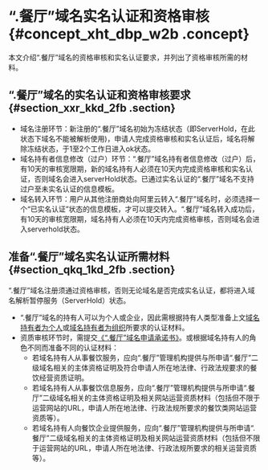# “.餐厅”域名实名认证和资格审核 {#concept_xht_dbp_w2b .concept}

本文介绍“.餐厅”域名的资格审核和实名认证要求，并列出了资格审核所需的材料。

## “.餐厅”域名的实名认证和资格审核要求 {#section_xxr_kkd_2fb .section}

-   域名注册环节：新注册的“.餐厅”域名初始为冻结状态（即ServerHold，在此状态下域名不能被解析使用\)，申请人完成资格审核和实名认证后，域名将解除冻结状态，于1至2个工作日进入ok状态。
-   域名持有者信息修改（过户）环节：“.餐厅”域名持有者信息修改（过户）后，有10天的审核宽限期，新的域名持有人必须在10天内完成资格审核和实名认证，否则域名会进入serverHold状态。已通过实名认证的“.餐厅”域名不支持过户至未实名认证的信息模板。
-   域名转入环节：用户从其他注册商处向阿里云转入“.餐厅”域名时，必须选择一个“已实名认证”状态的信息模板，才可以提交转入。“.餐厅”域名转入成功后，有10天的审核宽限期，域名持有人必须在10天内完成资格审核，否则域名会进入serverhold状态。

## 准备“.餐厅”域名实名认证所需材料 {#section_qkq_1kd_2fb .section}

“.餐厅”域名注册须通过资格审核，否则无论域名是否完成实名认证，都将进入域名解析暂停服务（ServerHold）状态。

-   “.餐厅”域名的持有人可以为个人或企业，因此需根据持有人类型准备上文[域名持有者为个人](cn.zh-CN/域名实名认证/域名实名认证所需资料.md#section_mvq_bzv_12b)或[域名持有者为组织](cn.zh-CN/域名实名认证/域名实名认证所需资料.md#section_osz_pyv_12b)所要求的认证材料。
-   资质审核环节时，需提交[《“.餐厅”域名申请承诺书》](https://files.alicdn.com/tpsservice/2eda029ef45f9bd05e88909ba3920bb2.pdf)。或根据域名持有人的角色不同而准备不同的认证材料：
    -   若域名持有人从事餐饮服务，应向“.餐厅”管理机构提供与所申请“.餐厅”二级域名相关的主体资格证明及符合申请人所在地法律、行政法规要求的餐饮经营资质证明。
    -   若域名持有人从事餐饮信息服务，应向“.餐厅”管理机构提供与所申请“.餐厅”二级域名相关的主体资格证明及相关网站运营资质材料（包括但不限于运营网站的URL，申请人所在地法律、行政法规所要求的餐饮类网站运营资质等）。
    -   若域名持有人向餐饮企业提供服务，应向“.餐厅”管理机构提供与所申请“.餐厅”二级域名相关的主体资格证明及相关网站运营资质材料（包括但不限于运营网站的URL，申请人所在地法律、行政法规所要求的相关运营资质等）。

